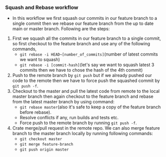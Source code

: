 ### Squash and Rebase workflow
* In this workflow we first squash our commits in our feature branch to a single commit then we rebase our feature branch from the up to date main or master branch. Following are the steps:
1. First we squash all the commits in our feature branch to a single commit, so first checkout to the feature branch and use any of the following commands,
    * `git rebase -i HEAD~[number_of_commits]`(number of latest commits we want to squash)
    * `git rebase -i [commit-hash]`(let's say we want to squash latest 3 commits then we have to chose the hash of the 4th commit)
2. Push to the remote branch by `git push` but if we already pushed our code to the remote then we have to force push the squashed commit by `git push -f`.
3. Checkout to the master and pull the latest code from remote to the local master branch then again checkout to the feature branch and rebase from the latest master branch by using command:
    * `git rebase master`(also it's safe to keep a copy of the feature branch before rebase).
    * Resolve conflicts if any, run builds and tests etc.
    * Force push to the remote branch by running `git push -f`.
4. Crate merge/pull request in the remote repo. We can also merge feature branch to the master branch locally by running following commands:
    * `git checkout master`
    * `git merge feature-branch`
    * `git push origin master`
